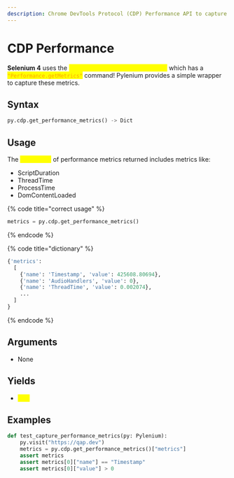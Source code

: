 ```yaml
---
description: Chrome DevTools Protocol (CDP) Performance API to capture metrics.
---
```


# CDP Performance

**Selenium 4** uses the <mark style="color:yellow;">**Chrome DevTools Protocol (CDP)**</mark> which has a <mark style="color:orange;">`"Performance.getMetrics"`</mark> command! Pylenium provides a simple wrapper to capture these metrics.

## Syntax

```python
py.cdp.get_performance_metrics() -> Dict
```

## Usage

The <mark style="color:yellow;">**Dictionary**</mark> of performance metrics returned includes metrics like:

* ScriptDuration
* ThreadTime
* ProcessTime
* DomContentLoaded

{% code title="correct usage" %}
```python
metrics = py.cdp.get_performance_metrics()
```
{% endcode %}

{% code title="dictionary" %}
```python
{'metrics':
  [
    {'name': 'Timestamp', 'value': 425608.80694},
    {'name': 'AudioHandlers', 'value': 0},
    {'name': 'ThreadTime', 'value': 0.002074},
    ...
  ]
}
```
{% endcode %}

## Arguments

* None

## Yields

* <mark style="color:yellow;">**Dict**</mark>

## Examples

```python
def test_capture_performance_metrics(py: Pylenium):
    py.visit("https://qap.dev")
    metrics = py.cdp.get_performance_metrics()["metrics"]
    assert metrics
    assert metrics[0]["name"] == "Timestamp"
    assert metrics[0]["value"] > 0
```
